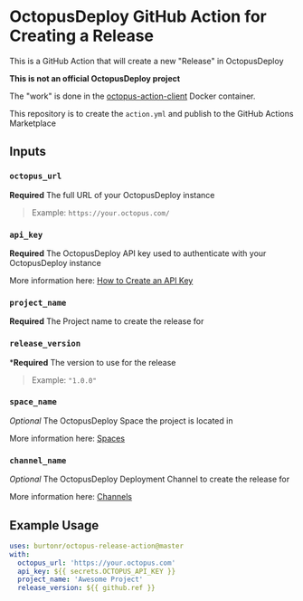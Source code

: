 # OctopusDeploy GitHub Action for Creating a Release
This is a GitHub Action that will create a new "Release" in OctopusDeploy

**This is not an official OctopusDeploy project**

The "work" is done in the [octopus-action-client](https://github.com/burtonr/octopus-action-client) Docker container. 

This repository is to create the `action.yml` and publish to the GitHub Actions Marketplace

## Inputs

### `octopus_url`

**Required** The full URL of your OctopusDeploy instance

> Example: `https://your.octopus.com/`

### `api_key`

**Required** The OctopusDeploy API key used to authenticate with your OctopusDeploy instance

More information here: [How to Create an API Key](https://octopus.com/docs/octopus-rest-api/how-to-create-an-api-key)

### `project_name`

**Required** The Project name to create the release for

### `release_version`

***Required** The version to use for the release

> Example: `"1.0.0"`

### `space_name`

_Optional_ The OctopusDeploy Space the project is located in

More information here: [Spaces](https://octopus.com/docs/administration/spaces)

### `channel_name`

_Optional_ The OctopusDeploy Deployment Channel to create the release for

More information here: [Channels](https://octopus.com/docs/deployment-process/channels)

## Example Usage

```yaml
uses: burtonr/octopus-release-action@master
with:
  octopus_url: 'https://your.octopus.com'
  api_key: ${{ secrets.OCTOPUS_API_KEY }}
  project_name: 'Awesome Project'
  release_version: ${{ github.ref }}
```